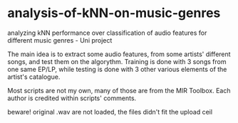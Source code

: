 # analysis-of-kNN-on-music-genres
analyzing kNN performance over classification of audio features for different music genres - Uni project

The main idea is to extract some audio features, from some artists' different songs, and test them on the algorythm. Training is done with 3 songs from one same EP/LP, while testing is done with 3 other various elements of the artist's catalogue.

Most scripts are not my own, many of those are from the MIR Toolbox. Each author is credited within scripts' comments.

beware! original .wav are not loaded, the files didn't fit the upload ceil
